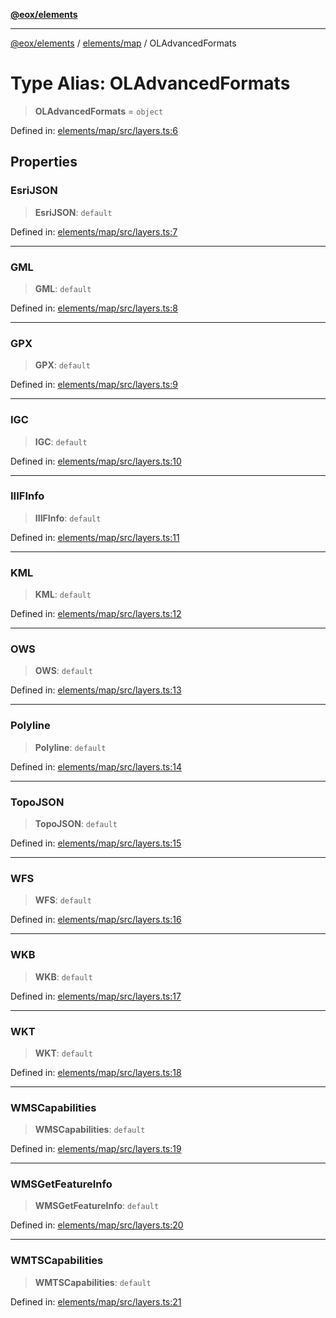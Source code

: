 [**@eox/elements**](../../../README.md)

***

[@eox/elements](../../../modules.md) / [elements/map](../README.md) / OLAdvancedFormats

# Type Alias: OLAdvancedFormats

> **OLAdvancedFormats** = `object`

Defined in: [elements/map/src/layers.ts:6](https://github.com/EOX-A/EOxElements/blob/ca51b63a9bb0be7232536206856b85340431bcbd/elements/map/src/layers.ts#L6)

## Properties

### EsriJSON

> **EsriJSON**: `default`

Defined in: [elements/map/src/layers.ts:7](https://github.com/EOX-A/EOxElements/blob/ca51b63a9bb0be7232536206856b85340431bcbd/elements/map/src/layers.ts#L7)

***

### GML

> **GML**: `default`

Defined in: [elements/map/src/layers.ts:8](https://github.com/EOX-A/EOxElements/blob/ca51b63a9bb0be7232536206856b85340431bcbd/elements/map/src/layers.ts#L8)

***

### GPX

> **GPX**: `default`

Defined in: [elements/map/src/layers.ts:9](https://github.com/EOX-A/EOxElements/blob/ca51b63a9bb0be7232536206856b85340431bcbd/elements/map/src/layers.ts#L9)

***

### IGC

> **IGC**: `default`

Defined in: [elements/map/src/layers.ts:10](https://github.com/EOX-A/EOxElements/blob/ca51b63a9bb0be7232536206856b85340431bcbd/elements/map/src/layers.ts#L10)

***

### IIIFInfo

> **IIIFInfo**: `default`

Defined in: [elements/map/src/layers.ts:11](https://github.com/EOX-A/EOxElements/blob/ca51b63a9bb0be7232536206856b85340431bcbd/elements/map/src/layers.ts#L11)

***

### KML

> **KML**: `default`

Defined in: [elements/map/src/layers.ts:12](https://github.com/EOX-A/EOxElements/blob/ca51b63a9bb0be7232536206856b85340431bcbd/elements/map/src/layers.ts#L12)

***

### OWS

> **OWS**: `default`

Defined in: [elements/map/src/layers.ts:13](https://github.com/EOX-A/EOxElements/blob/ca51b63a9bb0be7232536206856b85340431bcbd/elements/map/src/layers.ts#L13)

***

### Polyline

> **Polyline**: `default`

Defined in: [elements/map/src/layers.ts:14](https://github.com/EOX-A/EOxElements/blob/ca51b63a9bb0be7232536206856b85340431bcbd/elements/map/src/layers.ts#L14)

***

### TopoJSON

> **TopoJSON**: `default`

Defined in: [elements/map/src/layers.ts:15](https://github.com/EOX-A/EOxElements/blob/ca51b63a9bb0be7232536206856b85340431bcbd/elements/map/src/layers.ts#L15)

***

### WFS

> **WFS**: `default`

Defined in: [elements/map/src/layers.ts:16](https://github.com/EOX-A/EOxElements/blob/ca51b63a9bb0be7232536206856b85340431bcbd/elements/map/src/layers.ts#L16)

***

### WKB

> **WKB**: `default`

Defined in: [elements/map/src/layers.ts:17](https://github.com/EOX-A/EOxElements/blob/ca51b63a9bb0be7232536206856b85340431bcbd/elements/map/src/layers.ts#L17)

***

### WKT

> **WKT**: `default`

Defined in: [elements/map/src/layers.ts:18](https://github.com/EOX-A/EOxElements/blob/ca51b63a9bb0be7232536206856b85340431bcbd/elements/map/src/layers.ts#L18)

***

### WMSCapabilities

> **WMSCapabilities**: `default`

Defined in: [elements/map/src/layers.ts:19](https://github.com/EOX-A/EOxElements/blob/ca51b63a9bb0be7232536206856b85340431bcbd/elements/map/src/layers.ts#L19)

***

### WMSGetFeatureInfo

> **WMSGetFeatureInfo**: `default`

Defined in: [elements/map/src/layers.ts:20](https://github.com/EOX-A/EOxElements/blob/ca51b63a9bb0be7232536206856b85340431bcbd/elements/map/src/layers.ts#L20)

***

### WMTSCapabilities

> **WMTSCapabilities**: `default`

Defined in: [elements/map/src/layers.ts:21](https://github.com/EOX-A/EOxElements/blob/ca51b63a9bb0be7232536206856b85340431bcbd/elements/map/src/layers.ts#L21)
